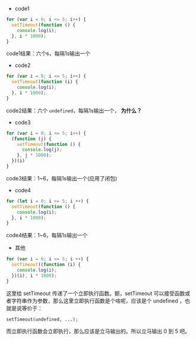 - code1

```js
for (var i = 0; i <= 5; i++) {
  setTimeout(function () {
    console.log(i);
  }, i * 1000);
}
```
code1结果：六个`6`，每隔1s输出一个


- code2
```js
for (var i = 0; i <= 5; i++) {
  setTimeout(function (i) {
    console.log(i);
  }, i * 1000);
}
```
code2结果：六个 `undefined`，每隔1s输出一个， **为什么？**


- code3
```js
for (var i = 0; i <= 5; i++) {
  (function (j) {
    setTimeout(function () {
      console.log(j);
    }, j * 1000);
  })(i)
}
```
code3结果：1~6，每隔1s输出一个(应用了闭包)


- code4
```js
for (let i = 0; i <= 5; i ++) {
  setTimeout(function () {
    console.log(i);
  }, i * 1000);
}
```
code4结果：1~6，每隔1s输出一个

- 其他

```js
for (var i = 0; i <= 5; i ++) {
  setTimeout((function (i) {
    console.log(i);
  })(i), i * 1000);
}
```

这里给 setTimeout 传递了一个立即执行函数。额，setTimeout 可以接受函数或者字符串作为参数，那么这里立即执行函数是个啥呢，应该是个 undefined ，也就是说等价于：

`setTimeout(undefined, ...);`   

而立即执行函数会立即执行，那么应该是立马输出的。所以立马输出 0 到 5 吧。
